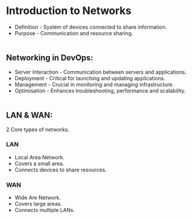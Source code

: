 # Introduction to Networks

  - Definition - System of devices connected to share information.
  - Purpose - Communication and resource sharing.
<br></br>

## Networking in DevOps:
  - Server Interaction - Communication between servers and applications.
  - Deployment - Critical for launching and updating applications.
  - Management - Crucial in monitoring and managing infrastructure.
  - Optimisation - Enhances troubleshooting, performance and scalability.
<br></br> 

## LAN & WAN:
2 Core types of networks.
### LAN
  - Local Area Network.
  - Covers a small area.
  - Connects devices to share resources.

### WAN
  - Wide Are Network.
  - Covers large areas.
  - Connects multiple LANs.
  
